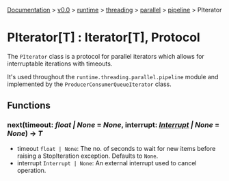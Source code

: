 [Documentation](/docs/documentation.md) >
 [v0.0](/docs/0.0/version.md) >
  [runtime](/docs/0.0/runtime/module.md) >
   [threading](/docs/0.0/runtime/threading/module.md) >
    [parallel](/docs/0.0/runtime/threading/parallel/module.md) >
     [pipeline](/docs/0.0/runtime/threading/parallel/module.md) >
      PIterator

# PIterator[T] : Iterator[T], Protocol

The `PIterator` class is a protocol for parallel iterators which allows for interruptable iterations with timeouts.

It's used throughout the `runtime.threading.parallel.pipeline` module and implemented by the `ProducerConsumerQueueIterator` class.

## Functions

### next(timeout: _float | None_ = _None_, interrupt: _[Interrupt](../../interrupt.md) | None_ = _None_) -> _T_

- timeout `float | None`: The no. of seconds to wait for new items before raising a StopIteration exception. Defaults to `None`.
- interrupt `Interrupt | None`: An external interrupt used to cancel operation.